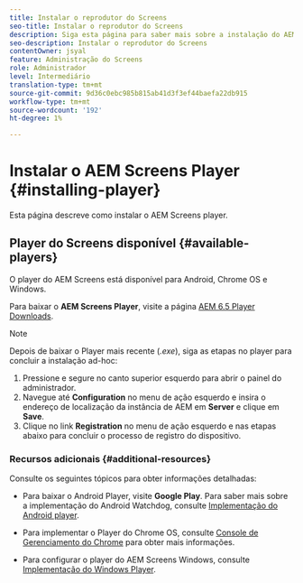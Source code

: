 ```yaml
---
title: Instalar o reprodutor do Screens
seo-title: Instalar o reprodutor do Screens
description: Siga esta página para saber mais sobre a instalação do AEM Screens Player disponível.
seo-description: Instalar o reprodutor do Screens
contentOwner: jsyal
feature: Administração do Screens
role: Administrador
level: Intermediário
translation-type: tm+mt
source-git-commit: 9d36c0ebc985b815ab41d3f3ef44baefa22db915
workflow-type: tm+mt
source-wordcount: '192'
ht-degree: 1%

---
```



# Instalar o AEM Screens Player {#installing-player}

Esta página descreve como instalar o AEM Screens player.

## Player do Screens disponível {#available-players}

O player do AEM Screens está disponível para Android, Chrome OS e Windows.

Para baixar o **AEM Screens Player**, visite a página [AEM 6.5 Player Downloads](https://download.macromedia.com/screens/).

>[!NOTE]
>
>Depois de baixar o Player mais recente (*.exe*), siga as etapas no player para concluir a instalação ad-hoc:
>
>1. Pressione e segure no canto superior esquerdo para abrir o painel do administrador.
>1. Navegue até **Configuration** no menu de ação esquerdo e insira o endereço de localização da instância de AEM em **Server** e clique em **Save**.
>1. Clique no link **Registration** no menu de ação esquerdo e nas etapas abaixo para concluir o processo de registro do dispositivo.


### Recursos adicionais {#additional-resources}

Consulte os seguintes tópicos para obter informações detalhadas:

* Para baixar o Android Player, visite **Google Play**. Para saber mais sobre a implementação do Android Watchdog, consulte [Implementação do Android player](implementing-android-player.md).

* Para implementar o Player do Chrome OS, consulte [Console de Gerenciamento do Chrome](implementing-chrome-os-player.md) para obter mais informações.

* Para configurar o player do AEM Screens Windows, consulte [Implementação do Windows Player](implementing-windows-player.md).